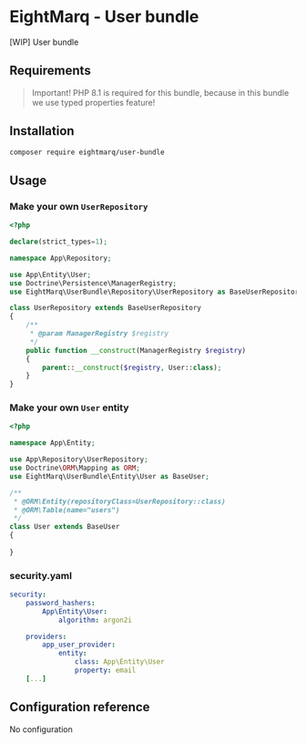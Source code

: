 # EightMarq - User bundle

[WIP] User bundle 

## Requirements

> Important! PHP 8.1 is required for this bundle, because in this bundle we use typed properties feature!

## Installation

```bash
composer require eightmarq/user-bundle
```

## Usage

### Make your own `UserRepository`

```php
<?php

declare(strict_types=1);

namespace App\Repository;

use App\Entity\User;
use Doctrine\Persistence\ManagerRegistry;
use EightMarq\UserBundle\Repository\UserRepository as BaseUserRepository;

class UserRepository extends BaseUserRepository
{
    /**
     * @param ManagerRegistry $registry
     */
    public function __construct(ManagerRegistry $registry)
    {
        parent::__construct($registry, User::class);
    }
}
```

### Make your own `User` entity

```php
<?php

namespace App\Entity;

use App\Repository\UserRepository;
use Doctrine\ORM\Mapping as ORM;
use EightMarq\UserBundle\Entity\User as BaseUser;

/**
 * @ORM\Entity(repositoryClass=UserRepository::class)
 * @ORM\Table(name="users")
 */
class User extends BaseUser
{
   
}
```

### security.yaml

```yaml
security:
    password_hashers:
        App\Entity\User:
            algorithm: argon2i

    providers:
        app_user_provider:
            entity:
                class: App\Entity\User
                property: email
    [...]
```

## Configuration reference

No configuration